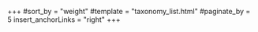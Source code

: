 +++
#sort_by = "weight"
#template = "taxonomy_list.html" 
#paginate_by = 5
insert_anchorLinks = "right"
+++
